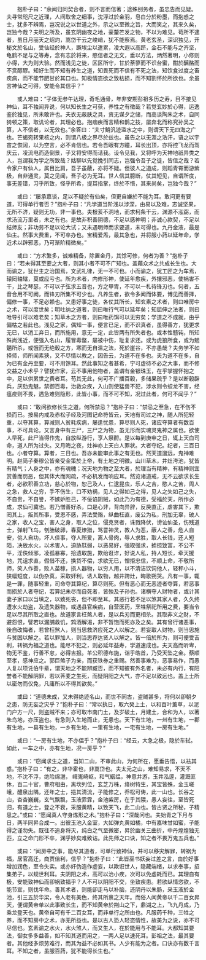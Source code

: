 　　抱朴子曰：“余闻归同契合者，则不言而信著；途殊别务者，虽忠告而见疑。夫寻常咫尺之近理，人间取舍之细事，沈浮过於金羽，皂白分於粉墨，而抱惑之士，犹多不辨焉，岂况说之以世道之外，示之以至微之旨，大而笑之，其来久矣，岂独今哉？夫明之所及，虽玄阴幽夜之地，豪釐芒发之物，不以为难见。苟所不逮者，虽日月丽天之炤灼，嵩岱干云之峻峭，犹不能察焉。黄老玄圣，深识独见，开秘文於名山，受仙经於神人，蹶埃尘以遣累，凌大遐以高跻，金石不能与之齐坚，龟鹤不足与之等寿，念有志於将来，愍信者之无文，垂以方法，炳然著明，小修则小得，大为则大验。然而浅见之徒，区区所守，甘於荼蓼而不识台蜜，酣於醨酪而不赏醇醪。知好生而不知有养生之道，知畏死而不信有不死之法，知饮食过度之畜疾病，而不能节肥甘於其口也。知极情恣欲之致枯损，而不知割怀於所欲也。余虽言神仙之可得，安能令其信乎？”

　　或人难曰：“子体无参午达理，奇毛通骨，年非安期彭祖多历之寿，目不接见神仙，耳不独闻异说，何以知长生之可获，养性之有徵哉？若觉玄妙於心得，运逸鉴於独见，所未敢许也。夫衣无蔽肤之具，资无谋夕之储，而高谈陶朱之术，自同猗顿之策，取讥论者，其理必也。抱痼疾而言精和鹊之技，屡奔北而称究孙吴之算，人不信者，以无效也。”余答曰：“夫寸鮹汎迹滥水之中，则谓天下无四海之广也。芒蝎宛转果核之内，则谓八极之界尽於兹也。虽告之以无涯之浩汗，语之以宇宙之恢阔，以为空言，必不肯信也。若令吾眼有方瞳，耳长出顶，亦将控飞龙而驾庆云，凌流电而造倒景，子又将安得而诘我。设令见我，又将呼为天神地祇异类之人，岂谓我为学之所致哉？姑聊以先觉挽引同志，岂强令吾子之徒，皆信之哉？若令家户有仙人，属目比肩，吾子虽蔽，亦将不疑。但彼人之道成，则蹈青霄而游紫极，自非通灵，莫之见闻，吾子必为无耳。世人信其臆断，仗其短见，自谓所度，事无差错，习乎所致，怪乎所希，提耳指掌，终於不悟，其来尚矣，岂独今哉？”

　　或曰：“屡承嘉谈，足以不疑於有仙矣，但更自嫌於不能为耳。敢问更有要道，可得单行者否？”抱朴子曰：“凡学道当阶浅以涉深，由易以及难，志诚坚果，无所不济，疑则无功，非一事也。夫根荄不洞地，而求柯条干云，渊源不泓窈，而求汤流万里者，未之有也。是故非积善阴德，不足以感神明；非诚心款契，不足以结师友；非功劳不足以论大试；又未遇明师而求要道，未可得也。九丹金液，最是仙主。然事大费重，不可卒办也。宝精爱炁，最其急也，并将服小药以延年命，学近术以辟邪恶，乃可渐阶精微矣。”

　　或曰：“方术繁多，诚难精备，除置金丹，其馀可修，何者为善？”抱朴子曰：“若未得其至要之大者，则其小者不可不广知也。盖藉众术之共成长生也。大而谕之，犹世主之治国焉，文武礼律，无一不可也。小而谕之，犹工匠之为车焉，辕罔轴辖，莫或应亏也。所为术者，内修形神，使延年愈疾，外攘邪恶，使祸害不干，比之琴瑟，不可以孑弦求五音也，方之甲胄，不可以一札待锋刃也。何者，五音合用不可阙，而锋刃所集不可少也。凡养生者，欲令多闻而体要，博见而善择，偏修一事，不足必赖也。又患好事之徒，各仗其所长，知玄素之术者，则曰唯房中之术，可以度世矣；明吐纳之道者，则曰唯行气可以延年矣；知屈伸之法者，则曰唯导引可以难老矣；知草木之方者，则曰唯药饵可以无穷矣；学道之不成就，由乎偏枯之若此也。浅见之家，偶知一事，便言已足，而不识真者，虽得善方，犹更求无已，以消工弃日，而所施用，意无一定，此皆两有所失者也。或本性戆钝，所知殊尚浅近，便强入名山，履冒毒螫，屡被中伤，耻复求还。或为虎狼所食，或为魍魉所杀，或饿而无绝穀之方，寒而无自温之法，死於崖谷，不亦愚哉？夫务学不如择师，师所闻素狭，又不尽情以教之，因告云，为道不在多也。夫为道不在多，自为已有金丹至要，可不用馀耳。然此事知之者甚希，宁可虚待不必之大事，而不修交益之小术乎？譬犹作家，云不事用他物者，盖谓有金银珠玉，在乎掌握怀抱之中，足以供累世之费者耳。苟其无此，何可不广播百穀，多储果疏乎？是以断穀辟兵，厌劾鬼魅，禁御百毒，治救众疾，入山则使猛兽不犯，涉水则令蛟龙不害，经瘟疫则不畏，遇急难则隐形，此皆小事，而不可不知，况过此者，何可不闻乎？”

　　或曰：“敢问欲修长生之道，何所禁忌？”抱朴子曰：“禁忌之至急，在不伤不损而已。按易内戒及赤松子经及河图记命符皆云，天地有司过之神，随人所犯轻重，以夺其算，算减则人贫耗疾病，屡逢忧患，算尽则人死，诸应夺算者有数百事，不可具论。又言身中有三尸，三尸之为物，虽无形而实魂灵鬼神之属也。欲使人早死，此尸当得作鬼，自放纵游行，享人祭酹。是以每到庚申之日，辄上天白司命，道人所为过失。又月晦之夜，灶神亦上天白人罪状。大者夺纪。纪者，三百日也。小者夺算。算者，三日也。吾亦未能审此事之有无也。然天道邈远，鬼神难明。赵简子秦穆公皆亲受金策於上帝，有土地之明徵。山川草木，井灶洿池，犹皆有精气；人身之中，亦有魂魄；况天地为物之至大者，於理当有精神，有精神则宜赏善而罚恶，但其体大而网疏，不必机发而响应耳。然览诸道戒，无不云欲求长生者，必欲积善立功，慈心於物，恕己及人，仁逮昆虫，乐人之吉，愍人之苦，周人之急，救人之穷，手不伤生，口不劝祸，见人之得如己之得，见人之失如己之失，不自贵，不自誉，不嫉妒胜己，不佞谄阴贼，如此乃为有德，受福於天，所作必成，求仙可冀也。若乃憎善好杀，口是心非，背向异辞，反戾直正，虐害其下，欺罔其上，叛其所事，受恩不感，弄法受赂，纵曲枉直，废公为私，刑加无辜，破人之家，收人之宝，害人之身，取人之位，侵克贤者，诛戮降伏，谤讪仙圣，伤残道士，弹射飞鸟，刳胎破卵，春夏燎猎，骂詈神灵，教人为恶，蔽人之善，危人自安，佻人自功，坏人佳事，夺人所爱，离人骨肉，辱人求胜，取人长钱，还人短陌，决放水火，以术害人，迫胁尫弱，以恶易好，强取强求，掳掠致富，不公不平，淫佚倾邪，凌孤暴寡，拾遗取施，欺绐诳诈，好说人私，持人短长，牵天援地，咒诅求直，假借不还，换贷不偿，求欲无已，憎拒忠信，不顺上命，不敬所师，笑人作善，败人苗稼，损人器物，以穷人用，以不清洁饮饲他人，轻秤小斗，狭幅短度，以伪杂真，采取奸利，诱人取物，越井跨灶，晦歌朔哭。凡有一事，辄是一罪，随事轻重，司命夺其算纪，算尽则死。但有恶心而无恶迹者夺算，若恶事而损於人者夺纪，若算纪未尽而自死者，皆殃及子孙也。诸横夺人财物者，或计其妻子家口以当填之，以致死丧，但不即至耳。其恶行若不足以煞其家人者，久久终遭水火劫盗，及遗失器物，或遇县官疾病，自营医药，烹牲祭祀所用之费，要当令足以尽其所取之直也。故道家言枉煞人者，是以兵刃而更相杀。其取非义之财，不避怨恨，譬若以漏脯救饥，鸩酒解渴，非不暂饱而死亦及之矣。其有曾行诸恶事，後自改悔者，若曾枉煞人，则当思救济应死之人以解之。若妄取人财物，则当思施与贫困以解之。若以罪加人，则当思荐达贤人以解之。皆一倍於所为，则可便受吉利，转祸为福之道也。能尽不犯之，则必延年益寿，学道速成也。夫天高而听卑，物无不鉴，行善不怠，必得吉报。羊公积德布施，诣乎皓首，乃受天坠之金。蔡顺至孝，感神应之。郭巨煞子为亲，而获铁券之重赐。然善事难为，恶事易作，而愚人复以项讬伯牛辈，谓天地之不能辨臧否，而不知彼有外名者，未必有内行，有阳誉者不能解阴罪，若以荠麦之生死，而疑阴阳之大气，亦不足以致远也。盖上士所以密勿而仅免，凡庸所以不得其欲矣。”

　　或曰：“道德未成，又未得绝迹名山，而世不同古，盗贼甚多，将何以卻朝夕之患，防无妄之灾乎？”抱朴子曰：“常以执日，取六癸上土，以和百叶薰草，以泥门户方一尺，则盗贼不来；亦可取市南门土，及岁破土，月建土，合和为人，以著朱鸟地，亦压盗也。有急则入生地而止，无患也。天下有生地，一州有生地，一郡有生地，一县有生地，一乡有生地，一里有生地，一宅有生地，一房有生地。”

　　或曰：“一房有生地，不亦偪乎？”抱朴子曰：“经云，大急之极，隐於车轼。如此，一车之中，亦有生地，况一房乎？”

　　或曰：“窃闻求生之道，当知二山，不审此山，为何所在，愿垂告悟，以袪其惑。”抱朴子曰：“有之，非华霍也，非嵩岱也。夫太元之山，难知易求，不天不地，不沈不浮，绝险绵邈， 嶵嵬崎岖，和气絪缊，神意并游，玉井泓邃，灌溉匪休，百二十官，曹府相由，离坎列位，玄芝万株，绛树特生，其宝皆殊，金玉嵯峨，醴泉出隅，还年之士，挹其清流，子能修之，乔松可俦，此一山也。长谷之山，杳杳巍巍，玄气飘飘，玉液霏霏，金池紫房，在乎其隈，愚人妄往，至皆死归，有道之士，登之不衰，采服黄精，以致天飞，此二山也。皆古贤之所秘，子精思之。”或曰：“愿闻真人守身炼形之术。”抱朴子曰：“深哉问也。夫始青之下月与日，两半同昇合成一。出彼玉池入金室，大如弹丸黄如橘，中有嘉味甘如蜜，子能得之谨勿失。既往不追身将灭，纯白之气至微密，昇於幽关三曲折，中丹煌煌独无匹，立之命门形不卒，渊乎妙矣难致诘。此先师之口诀，知之者不畏万鬼五兵也。”

　　或曰：“闻房中之事，能尽其道者，可单行致神仙，并可以移灾解罪，转祸为福，居官高迁，商贾倍利，信乎？”抱朴子曰：“此皆巫书妖妄过差之言，由於好事增加润色，至令失实。或亦奸伪造作虚妄，以欺诳世人，隐藏端绪，以求奉事，招集弟子，以规世利耳。夫阴阳之术，高可以治小疾，次可以免虚耗而已。其理自有极，安能致神仙而卻祸致福乎？人不可以阴阳不交，坐致疾患。若欲纵情恣欲，不能节宣，则伐年命。善其术者，则能卻走马以补脑，还阴丹以朱肠，采玉液於金池，引三五於华梁，令人老有美色，终其所禀之天年。而俗人闻黄帝以千二百女昇天，便谓黄帝单以此事致长生，而不知黄帝於荆山之下，鼎湖之上，飞九丹成，乃乘龙登天也。黄帝自可有千二百女耳，而非单行之所由也。凡服药千种，三牲之养，而不知房中之术，亦无所益也。是以古人恐人轻恣情性，故美为之说，亦不可尽信也。玄素谕之水火，水火煞人，而又生人，在於能用与不能耳。大都知其要法，御女多多益善，如不知其道而用之，一两人足以速死耳。彭祖之法，最其要者。其他经多烦劳难行，而其为益不必如其书。人少有能为之者。口诀亦有数千言耳。不知之者，虽服百药，犹不能得长生也。”
